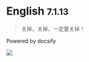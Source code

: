 # English <small>7.1.13</small>

> 关掉，关掉，一定要关掉！

Powered by docsify

![](https://api.xygeng.cn/Bing/)